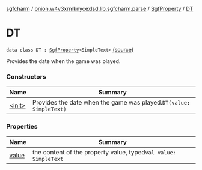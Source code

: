 [sgfcharm](../../../index.md) / [onion.w4v3xrmknycexlsd.lib.sgfcharm.parse](../../index.md) / [SgfProperty](../index.md) / [DT](./index.md)

# DT

`data class DT : `[`SgfProperty`](../index.md)`<SimpleText>` [(source)](https://github.com/w4v3/sgfcharm/tree/master/sgfcharm/src/main/java/onion/w4v3xrmknycexlsd/lib/sgfcharm/parse/SgfTree.kt#L196)

Provides the date when the game was played.

### Constructors

| Name | Summary |
|---|---|
| [&lt;init&gt;](-init-.md) | Provides the date when the game was played.`DT(value: SimpleText)` |

### Properties

| Name | Summary |
|---|---|
| [value](value.md) | the content of the property value, typed`val value: SimpleText` |

